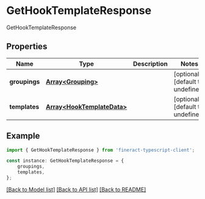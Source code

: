 # GetHookTemplateResponse

GetHookTemplateResponse

## Properties

Name | Type | Description | Notes
------------ | ------------- | ------------- | -------------
**groupings** | [**Array&lt;Grouping&gt;**](Grouping.md) |  | [optional] [default to undefined]
**templates** | [**Array&lt;HookTemplateData&gt;**](HookTemplateData.md) |  | [optional] [default to undefined]

## Example

```typescript
import { GetHookTemplateResponse } from 'fineract-typescript-client';

const instance: GetHookTemplateResponse = {
    groupings,
    templates,
};
```

[[Back to Model list]](../README.md#documentation-for-models) [[Back to API list]](../README.md#documentation-for-api-endpoints) [[Back to README]](../README.md)
